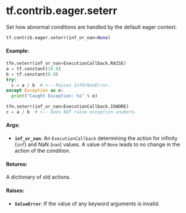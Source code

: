 <div itemscope itemtype="http://developers.google.com/ReferenceObject">
<meta itemprop="name" content="tf.contrib.eager.seterr" />
<meta itemprop="path" content="Stable" />
</div>

# tf.contrib.eager.seterr

Set how abnormal conditions are handled by the default eager context.

``` python
tf.contrib.eager.seterr(inf_or_nan=None)
```

<!-- Placeholder for "Used in" -->


#### Example:


```python
tfe.seterr(inf_or_nan=ExecutionCallback.RAISE)
a = tf.constant(10.0)
b = tf.constant(0.0)
try:
  c = a / b  # <-- Raises InfOrNanError.
except Exception as e:
  print("Caught Exception: %s" % e)

tfe.seterr(inf_or_nan=ExecutionCallback.IGNORE)
c = a / b  # <-- Does NOT raise exception anymore.
```

#### Args:


* <b>`inf_or_nan`</b>: An `ExecutionCallback` determining the action for infinity
  (`inf`) and NaN (`nan`) values. A value of `None` leads to no change in
  the action of the condition.


#### Returns:

A dictionary of old actions.



#### Raises:


* <b>`ValueError`</b>: If the value of any keyword arguments is invalid.